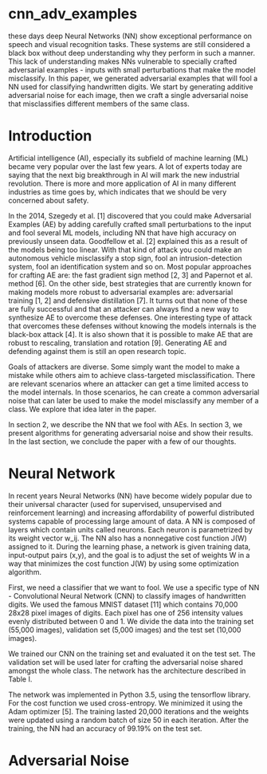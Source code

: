 # cnn_adv_examples

these days deep Neural Networks (NN) show exceptional performance on speech and visual recognition tasks. These systems are still considered a black box without deep understanding why they perform in such a manner. This lack of understanding makes NNs vulnerable to specially crafted adversarial examples - inputs with small perturbations that make the model misclassify. In this paper, we generated adversarial examples that will fool a NN used for classifying handwritten digits. We start by generating additive adversarial noise for each image, then we craft a single adversarial noise that misclassifies different members of the same class.

# Introduction
Artificial intelligence (AI), especially its subfield of machine learning (ML) became very popular over the last few years. A lot of experts today are saying that the next big breakthrough in AI will mark the new industrial revolution. There is more and more application of AI in many different industries as time goes by, which indicates that we should be very concerned about safety.

In the 2014, Szegedy et al. [1] discovered that you could make Adversarial Examples (AE) by adding carefully crafted small perturbations to the input and fool several ML models, including NN that have high accuracy on previously unseen data. Goodfellow et al. [2] explained this as a result of the models being too linear. With that kind of attack you could make an autonomous vehicle misclassify a stop sign, fool an intrusion-detection system, fool an identification system and so on. Most popular approaches for crafting AE are: the fast gradient sign method [2, 3] and Papernot et al. method [6]. On the other side, best strategies that are currently known for making models more robust to adversarial examples are: adversarial training [1, 2] and defensive distillation [7]. It turns out that none of these are fully successful and that an attacker can always find a new way to synthesize AE to overcome these defenses. One interesting type of attack that overcomes these defenses without knowing the models internals is the black-box attack [4]. It is also shown that it is possible to make AE that are robust to rescaling, translation and rotation [9]. Generating AE and defending against them is still an open research topic.

Goals of attackers are diverse. Some simply want the model to make a mistake while others aim to achieve class-targeted misclassification. There are relevant scenarios where an attacker can get a time limited access to the model internals. In those scenarios, he can create a common adversarial noise that can later be used to make the model misclassify any member of a class. We explore that idea later in the paper.

In section 2, we describe the NN that we fool with AEs. In section 3, we present algorithms for generating adversarial noise and show their results. In the last section, we conclude the paper with a few of our thoughts.

# Neural Network
In recent years Neural Networks (NN) have become widely popular due to their universal character (used for supervised, unsupervised and reinforcement learning) and increasing affordability of powerful distributed systems capable of processing large amount of data. A NN is composed of layers which contain units called neurons. Each neuron is parametrized by its weight vector w_ij. The NN also has a nonnegative cost function J(W) assigned to it. During the learning phase, a network is given training data, input-output pairs (x,y), and the goal is to adjust the set of weights W in a way that minimizes the cost function J(W) by using some optimization algorithm.

First, we need a classifier that we want to fool. We use a specific type of NN - Convolutional Neural Network (CNN) to classify images of handwritten digits. We used the famous MNIST dataset [11] which contains 70,000 28x28 pixel images of digits. Each pixel has one of 256 intensity values evenly distributed between 0 and 1. We divide the data into the training set (55,000 images), validation set (5,000 images) and the test set (10,000 images).

We trained our CNN on the training set and evaluated it on the test set. The validation set will be used later for crafting the adversarial noise shared amongst the whole class. The network has the architecture described in Table I.

The network was implemented in Python 3.5, using the tensorflow library. For the cost function we used cross-entropy. We minimized it using the Adam optimizer [5]. The training lasted 20,000 iterations and the weights were updated using a random batch of size 50 in each iteration. After the training, the NN had an accuracy of 99.19% on the test set.

# Adversarial Noise
